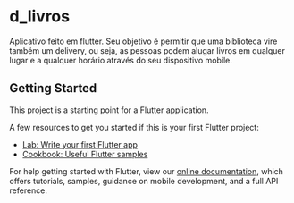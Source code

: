 # d_livros

Aplicativo feito em flutter. Seu objetivo é permitir que uma biblioteca vire também um delivery, ou seja, 
as pessoas podem alugar livros em qualquer lugar e a qualquer horário através do seu dispositivo mobile. 











## Getting Started

This project is a starting point for a Flutter application.

A few resources to get you started if this is your first Flutter project:

- [Lab: Write your first Flutter app](https://flutter.dev/docs/get-started/codelab)
- [Cookbook: Useful Flutter samples](https://flutter.dev/docs/cookbook)

For help getting started with Flutter, view our
[online documentation](https://flutter.dev/docs), which offers tutorials,
samples, guidance on mobile development, and a full API reference.
